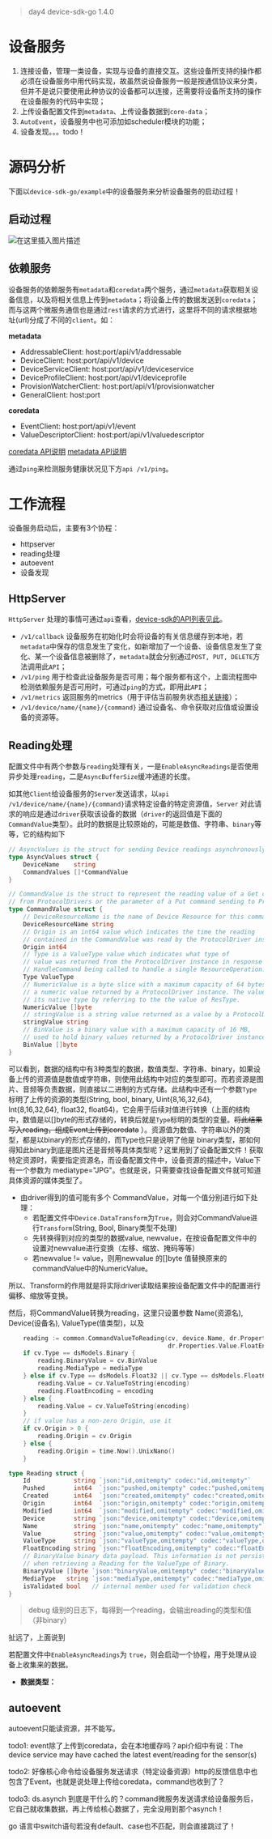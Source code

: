 > day4 device-sdk-go 1.4.0

# 设备服务
1. 连接设备，管理一类设备，实现与设备的直接交互。这些设备所支持的操作都必须在设备服务中用代码实现，故虽然说设备服务一般是按通信协议来分类，但并不是说只要使用此种协议的设备都可以连接，还需要将设备所支持的操作在设备服务的代码中实现；
2. 上传设备配置文件到`metadata`、上传设备数据到`core-data`；
3. `AutoEvent`，设备服务中也可添加如scheduler模块的功能；
4. 设备发现。。。todo！

# 源码分析
下面以`device-sdk-go/example`中的设备服务来分析设备服务的启动过程！

## 启动过程
![在这里插入图片描述](https://img-blog.csdnimg.cn/20210204132831938.jpg?x-oss-process=image/watermark,type_ZmFuZ3poZW5naGVpdGk,shadow_10,text_aHR0cHM6Ly9ibG9nLmNzZG4ubmV0L3FxXzM3NzM1Nzk2,size_16,color_FFFFFF,t_70#pic_center)

## 依赖服务
设备服务的依赖服务有`metadata`和`coredata`两个服务，通过`metadata`获取相关设备信息，以及将相关信息上传到`metadata`；将设备上传的数据发送到`coredata`； 而与这两个微服务通信也是通过`rest`请求的方式进行，这里将不同的请求根据地址(url)分成了不同的`client`。如：

**metadata**
* AddressableClient: host:port/api/v1/addressable
* DeviceClient: host:port/api/v1/device
* DeviceServiceClient: host:port/api/v1/deviceservice
* DeviceProfileClient: host:port/api/v1/deviceprofile
* ProvisionWatcherClient: host:port/api/v1/provisionwatcher
* GeneralClient: host:port

**coredata**
* EventClient: host:port/api/v1/event
* ValueDescriptorClient: host:port/api/v1/valuedescriptor

[coredata API说明](https://app.swaggerhub.com/apis-docs/EdgeXFoundry1/core-data/1.2.0)
[metadata API说明](https://app.swaggerhub.com/apis-docs/EdgeXFoundry1/metadata/1.2.0)

通过`ping`来检测服务健康状况见下方`api /v1/ping`。

# 工作流程
设备服务启动后，主要有3个协程：
* httpserver
* reading处理
* autoevent
* 设备发现

## HttpServer
`HttpServer` 处理的事情可通过`api`查看，[device-sdk的API列表见此](https://app.swaggerhub.com/apis/EdgeXFoundry1/device-sdk/1.2.1#/)。

* `/v1/callback` 设备服务在初始化时会将设备的有关信息缓存到本地，若`metadata`中保存的信息发生了变化，如新增加了一个设备、设备信息发生了变化、某一个设备信息被删除了，`metadata`就会分别通过`POST, PUT, DELETE`方法调用此`API`；
* `/v1/ping` 用于检查此设备服务是否可用；每个服务都有这个，上面流程图中检测依赖服务是否可用时，可通过`ping`的方式，即用此`API`；
* `/v1/metrics` 返回服务的metrics（用于评估当前服务状态[相关链接](https://www.cnblogs.com/duanxz/p/3506766.html)）；
* `/v1/device/name/{name}/{command}` 通过设备名、命令获取对应值或设置设备的资源等。

## Reading处理
配置文件中有两个参数与`reading`处理有关，一是`EnableAsyncReadings`是否使用异步处理`reading`，二是`AsyncBufferSize`缓冲通道的长度。

如其他`Client`给设备服务的`Server`发送请求，以`api /v1/device/name/{name}/{command}`请求特定设备的特定资源值，`Server` 对此请求的响应是通过`driver`获取该设备的数据（`driver`的返回值是下面的 `CommandValue`类型）。此时的数据是比较原始的，可能是数值、字符串、`binary`等等，它的结构如下

```go
// AsyncValues is the struct for sending Device readings asynchronously via ProtocolDrivers
type AsyncValues struct {
	DeviceName    string
	CommandValues []*CommandValue
}

// CommandValue is the struct to represent the reading value of a Get command coming
// from ProtocolDrivers or the parameter of a Put command sending to ProtocolDrivers.
type CommandValue struct {
	// DeviceResourceName is the name of Device Resource for this command
	DeviceResourceName string
	// Origin is an int64 value which indicates the time the reading
	// contained in the CommandValue was read by the ProtocolDriver instance.
	Origin int64
	// Type is a ValueType value which indicates what type of
	// value was returned from the ProtocolDriver instance in response to 
	// HandleCommand being called to handle a single ResourceOperation.
	Type ValueType
	// NumericValue is a byte slice with a maximum capacity of 64 bytes, used to hold 
	// a numeric value returned by a ProtocolDriver instance. The value can be converted to
	// its native type by referring to the the value of ResType.
	NumericValue []byte
	// stringValue is a string value returned as a value by a ProtocolDriver instance.
	stringValue string
	// BinValue is a binary value with a maximum capacity of 16 MB,
	// used to hold binary values returned by a ProtocolDriver instance.
	BinValue []byte
}
```
可以看到，数据的结构中有3种类型的数据，数值类型、字符串、binary，如果设备上传的资源值是数值或字符串，则使用此结构中对应的类型即可。而若资源是图片、音频等负责数据，则直接以二进制的方式存储。此结构中还有一个参数`Type`标明了上传的资源的类型(String, bool, binary, Uint{8,16,32,64}, Int{8,16,32,64}, float32, float64)，它会用于后续对值进行转换（上面的结构中，数值是以[]byte的形式存储的，转换后就是`Type`标明的类型的变量。~~将此结果写入reading，组成Event上传到coredata~~ ）。资源值为数值、字符串以外的类型，都是以binary的形式存储的，而Type也只是说明了他是 binary类型，那如何得知此binary到底是图片还是音频等具体类型呢？这里用到了设备配置文件！获取特定资源时，需要指定资源名，而设备配置文件中，设备资源的描述中，Value下有一个参数为 mediatype="JPG"。也就是说，只需要查找设备配置文件就可知道具体资源的媒体类型了。

* 由driver得到的值可能有多个 CommandValue，对每一个值分别进行如下处理：
	* 若配置文件中`Device.DataTransform`为`True`，则会对CommandValue进行`Transform`(String, Bool, Binary类型不处理)
	* 先转换得到对应的类型的数据value, newvalue，在按设备配置文件中的设置对newvalue进行变换（左移、缩放、掩码等等）
	* 若newvalue != value，则用newvalue 的[]byte 值替换原来的 commandValue中的NumericValue。

所以、Transform的作用就是将实际driver读取结果按设备配置文件中的配置进行偏移、缩放等变换。

然后，将CommandValue转换为reading，这里只设置参数 Name(资源名), Device(设备名), ValueType(值类型)，以及
```go
	reading := common.CommandValueToReading(cv, device.Name, dr.Properties.Value.MediaType, 
											dr.Properties.Value.FloatEncoding)
	if cv.Type == dsModels.Binary {
		reading.BinaryValue = cv.BinValue
		reading.MediaType = mediaType
	} else if cv.Type == dsModels.Float32 || cv.Type == dsModels.Float64 {
		reading.Value = cv.ValueToString(encoding)
		reading.FloatEncoding = encoding
	} else {
		reading.Value = cv.ValueToString(encoding)
	}
	// if value has a non-zero Origin, use it
	if cv.Origin > 0 {
		reading.Origin = cv.Origin
	} else {
		reading.Origin = time.Now().UnixNano()
	}
```

```go
type Reading struct {
	Id            string `json:"id,omitempty" codec:"id,omitempty"`
	Pushed        int64  `json:"pushed,omitempty" codec:"pushed,omitempty"`   // When the data was pushed out of EdgeX (0 - not pushed yet)
	Created       int64  `json:"created,omitempty" codec:"created,omitempty"` // When the reading was created
	Origin        int64  `json:"origin,omitempty" codec:"origin,omitempty"`
	Modified      int64  `json:"modified,omitempty" codec:"modified,omitempty"`
	Device        string `json:"device,omitempty" codec:"device,omitempty"`
	Name          string `json:"name,omitempty" codec:"name,omitempty"`
	Value         string `json:"value,omitempty" codec:"value,omitempty"` // Device sensor data value
	ValueType     string `json:"valueType,omitempty" codec:"valueType,omitempty"`
	FloatEncoding string `json:"floatEncoding,omitempty" codec:"floatEncoding,omitempty"`
	// BinaryValue binary data payload. This information is not persisted in the Database and is expected to be empty
	// when retrieving a Reading for the ValueType of Binary.
	BinaryValue []byte `json:"binaryValue,omitempty" codec:"binaryValue,omitempty"`
	MediaType   string `json:"mediaType,omitempty" codec:"mediaType,omitempty"`
	isValidated bool   // internal member used for validation check
}
```
> debug 级别的日志下，每得到一个reading，会输出reading的类型和值（非binary）

扯远了，上面说到

若配置文件中`EnableAsyncReadings`为 `true`，则会启动一个协程，用于处理从设备上收集来的数据。

* **数据类型：** 




## autoevent
autoevent只能读资源，并不能写。

todo1: event除了上传到coredata，会在本地缓存吗？api介绍中有说：The device service may have cached the latest event/reading for the sensor(s)


todo2: 好像核心命令给设备服务发送请求（特定设备资源）http的反馈信息中也包含了Event，也就是说处理上传给coredata，command也收到了？

todo3: ds.asynch 到底是干什么的？command微服务发送请求给设备服务后，它自己就收集数据，再上传给核心数据了，完全没用到那个asynch！

go 语言中switch语句若没有default、case也不匹配，则会直接跳过了！


